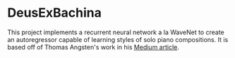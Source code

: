 # DeusExBachina

This project implements a recurrent neural network a la WaveNet to create an autoregressor capable of learning styles of solo piano compositions. It is based off of Thomas Angsten's work in his [Medium article](https://towardsdatascience.com/generating-piano-music-with-dilated-convolutional-neural-networks-d81d02e1dda6).
